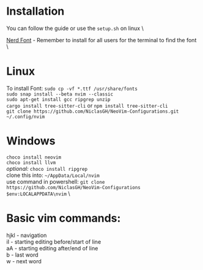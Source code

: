 # Installation
You can follow the guide or use the `setup.sh` on linux \

[Nerd Font](https://github.com/ryanoasis/nerd-fonts/releases/download/v3.1.1/JetBrainsMono.zip) - Remember to install for all users for the terminal to find the font \

# Linux
To install Font: `sudo cp -vf *.ttf /usr/share/fonts` \
`sudo snap install --beta nvim --classic` \
`sudo apt-get install gcc ripgrep unzip` \
`cargo install tree-sitter-cli` or `npm install tree-sitter-cli` \
`git clone https://github.com/NiclasGH/NeoVim-Configurations.git ~/.config/nvim`

# Windows
`choco install neovim` \
`choco install llvm` \
*optional:* `choco install ripgrep` \
clone this into: `~/AppData/Local/nvim`\
use command in powershell: `git clone https://github.com/NiclasGH/NeoVim-Configurations $env:LOCALAPPDATA\nvim` \

# Basic vim commands:
hjkl - navigation\
iI - starting editing before/start of line \
aA - starting editing after/end of line \
b - last word \
w - next word
